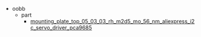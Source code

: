 * oobb
  * part
    * [mounting_plate_top_05_03_03_rh_m2d5_mo_56_nm_aliexpress_i2c_servo_driver_pca9685](oobb/part/mounting_plate_top_05_03_03_rh_m2d5_mo_56_nm_aliexpress_i2c_servo_driver_pca9685)

